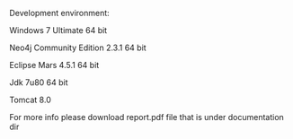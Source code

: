 Development environment:

Windows 7 Ultimate 64 bit

Neo4j Community Edition 2.3.1 64 bit

Eclipse Mars 4.5.1 64 bit

Jdk 7u80 64 bit

Tomcat 8.0

For more info please download report.pdf file that is under documentation dir